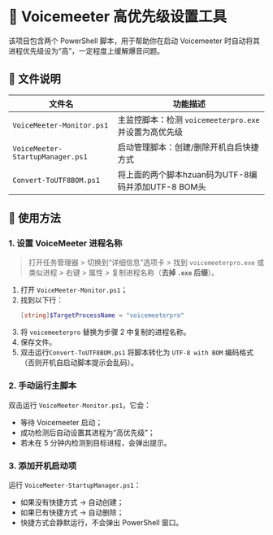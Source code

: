 # 🎤 Voicemeeter 高优先级设置工具

该项目包含两个 PowerShell 脚本，用于帮助你在启动 Voicemeeter 时自动将其进程优先级设为“高”，一定程度上缓解爆音问题。

## 📁 文件说明

| 文件名                           | 功能描述                                               |
| -------------------------------- | ------------------------------------------------------ |
| `VoiceMeeter-Monitor.ps1`        | 主监控脚本：检测 `voicemeeterpro.exe` 并设置为高优先级 |
| `VoiceMeeter-StartupManager.ps1` | 启动管理脚本：创建/删除开机自启快捷方式                |
| `Convert-ToUTF8BOM.ps1`          | 将上面的两个脚本hzuan码为UTF-8编码并添加UTF-8 BOM头    |

## 🧩 使用方法

### 1. 设置 VoiceMeeter 进程名称
 
> 打开任务管理器 > 切换到“详细信息”选项卡 > 找到 `voicemeeterpro.exe` 或类似进程 > 右键 > 属性 > 复制进程名称（**去掉 `.exe` 后缀**）。

1. 打开 `VoiceMeeter-Monitor.ps1`；
2. 找到以下行：
   ```powershell
   [string]$TargetProcessName = "voicemeeterpro"
3. 将 `voicemeeterpro` 替换为步骤 2 中复制的进程名称。
4. 保存文件。
5. 双击运行`Convert-ToUTF8BOM.ps1` 将脚本转化为 `UTF-8 with BOM` 编码格式（否则开机自启动脚本提示会乱码）。

### 2. 手动运行主脚本

双击运行 `VoiceMeeter-Monitor.ps1`，它会：

- 等待 Voicemeeter 启动；
- 成功检测后自动设置其进程为“高优先级”；
- 若未在 5 分钟内检测到目标进程，会弹出提示。

### 3. 添加开机启动项

运行 `VoiceMeeter-StartupManager.ps1`：

- 如果没有快捷方式 → 自动创建；
- 如果已有快捷方式 → 自动删除；
- 快捷方式会静默运行，不会弹出 PowerShell 窗口。
